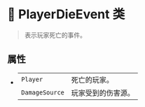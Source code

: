 # 🔖 PlayerDieEvent 类

>表示玩家死亡的事件。

## 属性
- 
    |||
    |-|-|
    |`Player`|死亡的玩家。|
    |`DamageSource`|玩家受到的伤害源。|
